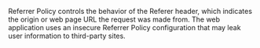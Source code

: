 Referrer Policy controls the behavior of the Referer header, which indicates the origin or web page URL the request was made from. The web application uses an insecure Referrer Policy configuration that may leak user information to third-party sites.
